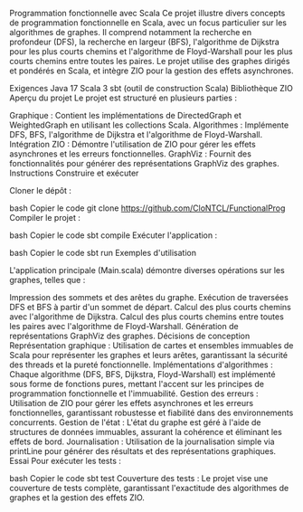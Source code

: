 Programmation fonctionnelle avec Scala
Ce projet illustre divers concepts de programmation fonctionnelle en Scala, avec un focus particulier sur les algorithmes de graphes. Il comprend notamment la recherche en profondeur (DFS), la recherche en largeur (BFS), l'algorithme de Dijkstra pour les plus courts chemins et l'algorithme de Floyd-Warshall pour les plus courts chemins entre toutes les paires. Le projet utilise des graphes dirigés et pondérés en Scala, et intègre ZIO pour la gestion des effets asynchrones.

Exigences
Java 17
Scala 3
sbt (outil de construction Scala)
Bibliothèque ZIO
Aperçu du projet
Le projet est structuré en plusieurs parties :

Graphique : Contient les implémentations de DirectedGraph et WeightedGraph en utilisant les collections Scala.
Algorithmes : Implémente DFS, BFS, l'algorithme de Dijkstra et l'algorithme de Floyd-Warshall.
Intégration ZIO : Démontre l'utilisation de ZIO pour gérer les effets asynchrones et les erreurs fonctionnelles.
GraphViz : Fournit des fonctionnalités pour générer des représentations GraphViz des graphes.
Instructions
Construire et exécuter

Cloner le dépôt :

bash
Copier le code
git clone https://github.com/CloNTCL/FunctionalProg
Compiler le projet :

bash
Copier le code
sbt compile
Exécuter l'application :

bash
Copier le code
sbt run
Exemples d'utilisation

L'application principale (Main.scala) démontre diverses opérations sur les graphes, telles que :

Impression des sommets et des arêtes du graphe.
Exécution de traversées DFS et BFS à partir d'un sommet de départ.
Calcul des plus courts chemins avec l'algorithme de Dijkstra.
Calcul des plus courts chemins entre toutes les paires avec l'algorithme de Floyd-Warshall.
Génération de représentations GraphViz des graphes.
Décisions de conception
Représentation graphique : Utilisation de cartes et ensembles immuables de Scala pour représenter les graphes et leurs arêtes, garantissant la sécurité des threads et la pureté fonctionnelle.
Implémentations d'algorithmes : Chaque algorithme (DFS, BFS, Dijkstra, Floyd-Warshall) est implémenté sous forme de fonctions pures, mettant l'accent sur les principes de programmation fonctionnelle et l'immuabilité.
Gestion des erreurs : Utilisation de ZIO pour gérer les effets asynchrones et les erreurs fonctionnelles, garantissant robustesse et fiabilité dans des environnements concurrents.
Gestion de l'état : L'état du graphe est géré à l'aide de structures de données immuables, assurant la cohérence et éliminant les effets de bord.
Journalisation : Utilisation de la journalisation simple via printLine pour générer des résultats et des représentations graphiques.
Essai
Pour exécuter les tests :

bash
Copier le code
sbt test
Couverture des tests : Le projet vise une couverture de tests complète, garantissant l'exactitude des algorithmes de graphes et la gestion des effets ZIO.